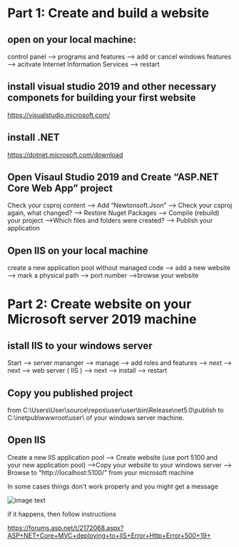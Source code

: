 # <h1>Part 1: Create and build a website</h1>
## open on your local machine:

control panel --> programs and features --> add or cancel windows features --> acitvate Internet Information Services --> restart

## install visual studio 2019 and other necessary componets for building your first website

https://visualstudio.microsoft.com/

## install .NET

https://dotnet.microsoft.com/download

## Open Visaul Studio 2019 and Create “ASP.NET Core Web App” project

Check your csproj content --> Add “Newtonsoft.Json” --> Check your csproj again, what changed? --> Restore Nuget Packages --> Compile (rebuild) your project
-->Which files and folders were created? --> Publish your application

## Open IIS on your local machine

create a new application pool without managed code --> add a new website --> mark a physical path --> port number -->browse your website

# Part 2: Create website on your Microsoft server 2019 machine 

## istall IIS to your windows server

Start --> server mananger --> manage --> add roles and features --> next --> next --> web server ( IIS ) --> next --> install --> restart

## Copy you published project 

from C:\Users\User\source\repos\user\user\bin\Release\net5.0\publish to C:\inetpub\wwwroot\user\ of your windows server machine.

## Open IIS

Create a new IIS application pool --> Create website (use port 5100 and your new application pool) -->Copy your website to your windows server --> Browse to “http://localhost:5100/” from your microsoft machine

In some cases things don't work properly and you might get a message


![image text](http://i.stack.imgur.com/vUhK3.png)


if it happens, then follow instructions 

https://forums.asp.net/t/2172068.aspx?ASP+NET+Core+MVC+deploying+to+IIS+Error+Http+Error+500+19+
